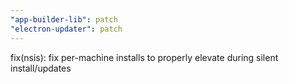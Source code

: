 ```yaml
---
"app-builder-lib": patch
"electron-updater": patch
---
```


fix(nsis): fix per-machine installs to properly elevate during silent install/updates
